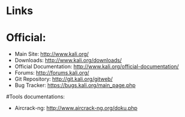 # Links

# Official:

* Main Site: http://www.kali.org/
* Downloads: http://www.kali.org/downloads/
* Official Documentation: http://www.kali.org/official-documentation/
* Forums: http://forums.kali.org/
* Git Repository: http://git.kali.org/gitweb/
* Bug Tracker: https://bugs.kali.org/main_page.php

#Tools documentations:

* Aircrack-ng: http://www.aircrack-ng.org/doku.php